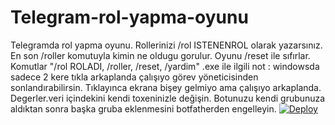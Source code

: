 # Telegram-rol-yapma-oyunu
 Telegramda rol yapma oyunu.
 Rollerinizi /rol ISTENENROL olarak yazarsınız.
 En son /roller komutuyla kimin ne oldugu gorulur.
 Oyunu /reset ile sıfırlar.
 Komutlar "/rol ROLADI, /roller, /reset, /yardim"
 .exe ile ilgili not : windowsda sadece 2 kere tıkla arkaplanda çalışıyo görev yöneticisinden sonlandırabilirsin. Tıklayınca ekrana bişey gelmiyo ama çalışıyo arkaplanda.
 Degerler.veri içindekini kendi toxeninizle değişin. Botunuzu kendi grubunuza aldıktan sonra başka gruba eklenmesini botfatherden engelleyin.
[![Deploy](https://www.herokucdn.com/deploy/button.svg)](https://heroku.com/deploy?template=https://github.com/MacroKeke/birdenemebotu)
